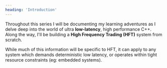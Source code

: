 ```yaml
---
heading: 'Introduction'
---
```


Throughout this series I will be documenting my learning adventures as I delve deep into the world of ultra **low-latency**, high performance C++. Along the way, I'll be building a **High Frequency Trading (HFT)** system from scratch. 

While much of this information will be specific to HFT, it can apply to any system which demands deterministic low latency, or operates within tight resource constraints (eg: embedded systems).